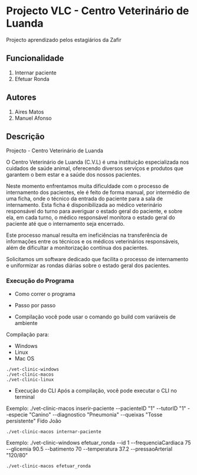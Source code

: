 # Projecto VLC - Centro Veterinário de Luanda

Projecto aprendizado pelos estagiários da Zafir

## Funcionalidade

1. Internar paciente
2. Efetuar Ronda

## Autores

1. Aires Matos
2. Manuel Afonso

## Descrição

Projecto - Centro Veterinário de Luanda

O Centro Veterinário de Luanda (C.V.L) é uma instituição especializada nos cuidados de saúde animal, oferecendo diversos serviços e produtos que garantem o bem estar e a saúde dos nossos pacientes.

Neste momento enfrentamos muita dificuldade com o processo de internamento dos pacientes, ele é feito de forma manual, por intermédio de uma ficha, onde o técnico da entrada do paciente para a sala de internamento. Esta ficha é disponibilizada ao médico veterinário responsável do turno para averiguar o estado geral do paciente, e sobre ela, em cada turno, o médico responsável monitora o estado geral do paciente até que o internamento seja encerrado.

Este processo manual resulta em ineficiências na transferência de informações entre os técnicos e os médicos veterinários responsáveis, além de dificultar a monitorização contínua dos pacientes.

Solicitamos um software dedicado que facilita o processo de internamento e uniformizar as rondas diárias sobre o estado geral dos pacientes.

### Execução do Programa

* Como correr o programa
* Passo por passo

* Compilação
você pode usar o comando go build com variáveis de ambiente


Compilação para: 
- Windows
- Linux
- Mac OS

 ```
./vet-clinic-windows
./vet-clinic-macos
./vet-clinic-linux
```

* Execução do CLI
Após a compilação, você pode executar o CLI no terminal

Exemplo: ./vet-clinic-macos inserir-paciente  --pacienteID "1" --tutorID "1" --especie "Canino" --diagnostico "Pneumonia" --queixas "Tosse persistente" Fido João

```
./vet-clinic-macos internar-paciente 
````

Exemplo: ./vet-clinic-windows efetuar_ronda --id 1 --frequenciaCardiaca 75 --glicemia 90.5 --batimento 70 --temperatura 37.2 --pressaoArterial "120/80"
```
./vet-clinic-macos efetuar_ronda 
````
